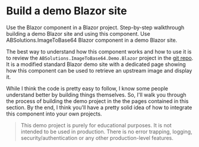 # Build a demo Blazor site

<link-summary>Use the Blazor component in a Blazor project.</link-summary>
<card-summary>Step-by-step walkthrough building a demo Blazor site and using this component.</card-summary>
<web-summary>Use ABSolutions.ImageToBase64 Blazor component in a demo Blazor site.</web-summary>

The best way to understand how this component works and how to use it is to review the
`ABSolutions.ImageToBase64.Demo.Blazor` project in the [git repo](%GitRepo%). It is a modified standard Blazor demo site
with a dedicated page showing how this component can be used to retrieve an upstream image and display it.

While I think the code is pretty easy to follow, I know some people understand better by building things themselves. So,
I'll walk you through the process of building the demo project in the the pages contained in this section. By the end, I
think you'll have a pretty solid idea of how to integrate this component into your own projects.

> This demo project is purely for educational purposes. It is not intended to be used in production. There is no error
> trapping, logging, security/authentication or any other production-level features.
